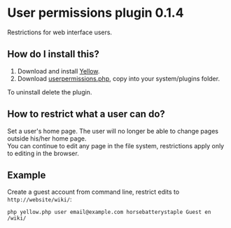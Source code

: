 User permissions plugin 0.1.4
=============================
Restrictions for web interface users.

How do I install this?
----------------------
1. Download and install [Yellow](https://github.com/markseu/yellowcms/).  
2. Download [userpermissions.php](userpermissions.php?raw=true), copy into your system/plugins folder.  

To uninstall delete the plugin.

How to restrict what a user can do?
-----------------------------------
Set a user's home page. The user will no longer be able to change pages outside his/her home page.  
You can continue to edit any page in the file system, restrictions apply only to editing in the browser.

Example
-------
Create a guest account from command line, restrict edits to `http://website/wiki/`:

    php yellow.php user email@example.com horsebatterystaple Guest en /wiki/
